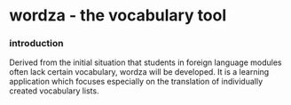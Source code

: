 # wordza - the vocabulary tool
### introduction
Derived from the initial situation that students in foreign language modules often lack certain vocabulary, wordza will be developed.
It is a learning application which focuses especially on the translation of individually created vocabulary lists.
